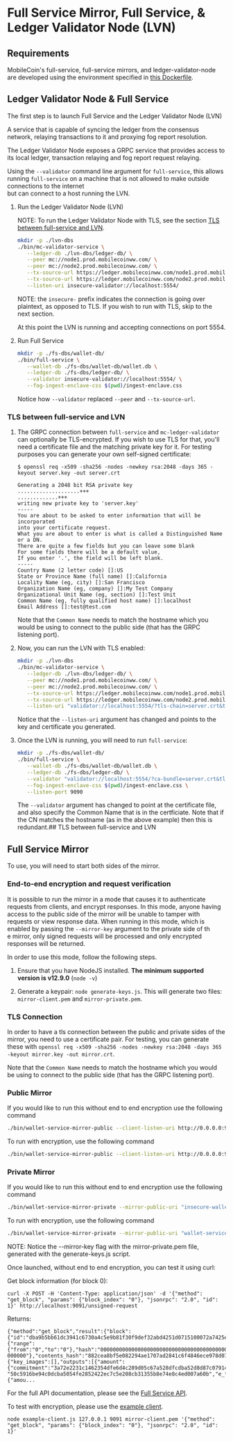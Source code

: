 # Full Service Mirror, Full Service, & Ledger Validator Node (LVN)

## Requirements

MobileCoin's full-service, full-service mirrors, and ledger-validator-node are developed using the environment specified in [this Dockerfile](https://github.com/mobilecoinfoundation/mobilecoin/blob/bdd5ded7aff9b8a86bd10c568a1f2bcf1ee20d27/docker/Dockerfile).

## Ledger Validator Node & Full Service

The first step is to launch Full Service and the Ledger Validator Node (LVN)

A service that is capable of syncing the ledger from the consensus network, relaying transactions to it and proxying fog report resolution.

The Ledger Validator Node exposes a GRPC service that provides access to its local ledger, transaction relaying and fog report request relaying.

Using the `--validator` command line argument for `full-service`, this allows running `full-service` on a machine that is not allowed to make outside connections to the internet \
but can connect to a host running the LVN.

1. Run the Ledger Validator Node (LVN)

    NOTE: To run the Ledger Validator Node with TLS, see the section [TLS between full-service and LVN](#tls-between-full-service-and-lvn).

    ```sh
    mkdir -p ./lvn-dbs
    ./bin/mc-validator-service \
       --ledger-db ./lvn-dbs/ledger-db/ \
       --peer mc://node1.prod.mobilecoinww.com/ \
       --peer mc://node2.prod.mobilecoinww.com/ \
       --tx-source-url https://ledger.mobilecoinww.com/node1.prod.mobilecoinww.com \
       --tx-source-url https://ledger.mobilecoinww.com/node2.prod.mobilecoinww.com \
       --listen-uri insecure-validator://localhost:5554/
    ```

    NOTE: the `insecure-` prefix indicates the connection is going over plaintext, as opposed to TLS. If you wish to run with TLS, skip to the next section.

    At this point the LVN is running and accepting connections on port 5554.


2. Run Full Service

    ```sh
    mkdir -p ./fs-dbs/wallet-db/
    ./bin/full-service \
       --wallet-db ./fs-dbs/wallet-db/wallet.db \
       --ledger-db ./fs-dbs/ledger-db/ \
       --validator insecure-validator://localhost:5554/ \
       --fog-ingest-enclave-css $(pwd)/ingest-enclave.css
    ```

    Notice how `--validator` replaced `--peer` and `--tx-source-url`.

### TLS between full-service and LVN

1. The GRPC connection between `full-service` and `mc-ledger-validator` can optionally be TLS-encrypted. If you wish to use TLS for that, you'll need a certificate file and the matching private key for it. For testing purposes you can generate your own self-signed certificate:

    ```
    $ openssl req -x509 -sha256 -nodes -newkey rsa:2048 -days 365 -keyout server.key -out server.crt

    Generating a 2048 bit RSA private key
    ....................+++
    .............+++
    writing new private key to 'server.key'
    -----
    You are about to be asked to enter information that will be incorporated
    into your certificate request.
    What you are about to enter is what is called a Distinguished Name or a DN.
    There are quite a few fields but you can leave some blank
    For some fields there will be a default value,
    If you enter '.', the field will be left blank.
    -----
    Country Name (2 letter code) []:US
    State or Province Name (full name) []:California
    Locality Name (eg, city) []:San Francisco
    Organization Name (eg, company) []:My Test Company
    Organizational Unit Name (eg, section) []:Test Unit
    Common Name (eg, fully qualified host name) []:localhost
    Email Address []:test@test.com
    ```


    Note that the `Common Name` needs to match the hostname which you would be using to connect to the public side (that has the GRPC listening port).

2. Now, you can run the LVN with TLS enabled:

    ```sh
    mkdir -p ./lvn-dbs
    ./bin/mc-validator-service \
       --ledger-db ./lvn-dbs/ledger-db/ \
       --peer mc://node1.prod.mobilecoinww.com/ \
       --peer mc://node2.prod.mobilecoinww.com/ \
       --tx-source-url https://ledger.mobilecoinww.com/node1.prod.mobilecoinww.com \
       --tx-source-url https://ledger.mobilecoinww.com/node2.prod.mobilecoinww.com \
       --listen-uri "validator://localhost:5554/?tls-chain=server.crt&tls-key=server.key"
    ```

    Notice that the `--listen-uri` argument has changed and points to the key and certificate you generated.

3. Once the LVN is running, you will need to run `full-service`:

    ```sh
    mkdir -p ./fs-dbs/wallet-db/
    ./bin/full-service \
       --wallet-db ./fs-dbs/wallet-db/wallet.db \
       --ledger-db ./fs-dbs/ledger-db/ \
       --validator "validator://localhost:5554/?ca-bundle=server.crt&tls-hostname=localhost" \
       --fog-ingest-enclave-css $(pwd)/ingest-enclave.css \
       --listen-port 9090
    ```

    The `--validator` argument has changed to point at the certificate file, and also specify the Common Name that is in the certficiate. Note that if the CN matches the hostname (as in the above example) then this is redundant.## TLS between full-service and LVN

## Full Service Mirror

To use, you will need to start both sides of the mirror.

### End-to-end encryption and request verification

It is possible to run the mirror in a mode that causes it to authenticate requests from clients, and encrypt responses. In this mode, anyone having access to the public side of the mirror will be unable to tamper with requests or view response data. When running in this mode, which is enabled by passing the `--mirror-key` argument to the private side of th\
e mirror, only signed requests will be processed and only encrypted responses will be returned.

In order to use this mode, follow the following steps.

1) Ensure that you have NodeJS installed. **The minimum supported version is v12.9.0** (`node -v`)

1) Generate a keypair: `node generate-keys.js`. This will generate two files: `mirror-client.pem` and `mirror-private.pem`.

### TLS Connection

In order to have a tls connection between the public and private sides of the mirror, you need to use a certificate pair. For testing, you can generate these with `openssl req -x509 -sha256 -nodes -newkey rsa:2048 -days 365 -keyout mirror.key -out mirror.crt`.

Note that the `Common Name` needs to match the hostname which you would be using to connect to the public side (that has the GRPC listening port).

### Public Mirror

If you would like to run this without end to end encryption use the following command

```sh
./bin/wallet-service-mirror-public --client-listen-uri http://0.0.0.0:9091/ --mirror-listen-uri "insecure-wallet-service-mirror://0.0.0.0/"
```

To run with encryption, use the following command

```sh
./bin/wallet-service-mirror-public --client-listen-uri http://0.0.0.0:9091/ --mirror-listen-uri "wallet-service-mirror://0.0.0.0/?tls-chain=mirror.crt&tls-key=mirror.key" --allow-self-signed-tls
```


### Private Mirror

If you would like to run this without end to end encryption use the following command

```sh
./bin/wallet-service-mirror-private --mirror-public-uri "insecure-wallet-service-mirror://localhost/" --wallet-service-uri http://localhost:9090/wallet
```

To run with encryption, use the following command

```sh
./bin/wallet-service-mirror-private --mirror-public-uri "wallet-service-mirror://localhost/?ca-bundle=mirror.crt&tls-hostname=localhost" --wallet-service-uri http://localhost:9090/wallet --mirror-key mirror-private.pem
```

NOTE: Notice the --mirror-key flag with the mirror-private.pem file, generated with the generate-keys.js script.

Once launched, without end to end encryption, you can test it using curl:

Get block information (for block 0):

```
curl -X POST -H 'Content-Type: application/json' -d '{"method": "get_block", "params": {"block_index": "0"}, "jsonrpc": "2.0", "id": 1}' http://localhost:9091/unsigned-request
```
Returns:
```
{"method":"get_block","result":{"block":{"id":"dba9b5bb61dc3941c6730a4c5e9b81f30f9def32abd4251d0715100072a7425e","version":"0","parent_id":"0000000000000000000000000000000000000000000000000000000000000000","index":"0","cumulative_txo_count":"16","root_element":{"range":{"from":"0","to":"0"},"hash":"0000000000000000000000000000000000000000000000000000000000\
000000"},"contents_hash":"882cea8bf5e082294ae1707ad2841c6f4846ece978d077f15bc090ac97885e81"},"block_contents":{"key_images":[],"outputs":[{"amount":{"commitment":"3a72e2231c1462354dfe6d4c289d05c67a528dfcdba52d8d87c07914c507dc5f","masked_value":"28067792405079518"},"target_key":"8c43d0e80adcf7c8a59f6350d010f7b257f2d6454efa7ca693eb92180a06ee6c","public_key":\
"50c5916be94c0dcba5054fe2852422ec7c5e208cb31355b8e74e8c4ed007a60b","e_fog_hint":"05e32fee11b4612c9fd54f97e9662c8e576ab91d062c62295974cdd940d0a257eb8ce687e9bbbf8e6dccb0ec16bf15ad6902f9c249d2fe1ed198918ec1c614a48b299c657aa32b9e5c3580f24c07e354b31e0100"},{"amou...
```

For the full API documentation, please see the [Full Service API](https://mobilecoin.gitbook.io/full-service-api/).

To test with encryption, please use the [example client](https://github.com/mobilecoinofficial/full-service-mirror/blob/master/example-client.js).

```
node example-client.js 127.0.0.1 9091 mirror-client.pem '{"method": "get_block", "params": {"block_index": "0"}, "jsonrpc": "2.0", "id": 1}'
```
